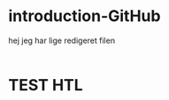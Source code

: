 # introduction-GitHub
hej jeg har lige redigeret filen
<br><br>
<bold>
  <h1>TEST HTL</h1>
  </bold>
